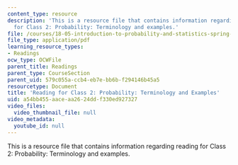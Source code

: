 ```yaml
---
content_type: resource
description: 'This is a resource file that contains information regarding reading
  for Class 2: Probability: Terminology and examples.'
file: /courses/18-05-introduction-to-probability-and-statistics-spring-2014/a54bb455aaceaa2624ddf330ed927327_MIT18_05S14_Class2Prep.pdf
file_type: application/pdf
learning_resource_types:
- Readings
ocw_type: OCWFile
parent_title: Readings
parent_type: CourseSection
parent_uid: 579c055a-ccb4-eb7e-bb6b-f294146b45a5
resourcetype: Document
title: 'Reading for Class 2: Probability: Terminology and Examples'
uid: a54bb455-aace-aa26-24dd-f330ed927327
video_files:
  video_thumbnail_file: null
video_metadata:
  youtube_id: null
---
```

This is a resource file that contains information regarding reading for Class 2: Probability: Terminology and examples.

